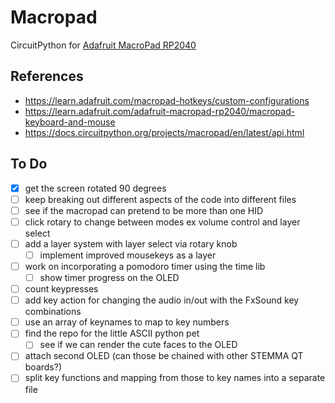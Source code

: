 # Macropad
CircuitPython for [Adafruit MacroPad RP2040](https://www.adafruit.com/product/5128)

## References
- https://learn.adafruit.com/macropad-hotkeys/custom-configurations
- https://learn.adafruit.com/adafruit-macropad-rp2040/macropad-keyboard-and-mouse
- https://docs.circuitpython.org/projects/macropad/en/latest/api.html

## To Do
- [x] get the screen rotated 90 degrees
- [ ] keep breaking out different aspects of the code into different files
- [ ] see if the macropad can pretend to be more than one HID
- [ ] click rotary to change between modes
    ex volume control and layer select
- [ ] add a layer system with layer select via rotary knob
    - [ ] implement improved mousekeys as a layer
- [ ] work on incorporating a pomodoro timer using the time lib
    - [ ] show timer progress on the OLED
- [ ] count keypresses
- [ ] add key action for changing the audio in/out
    with the FxSound key combinations
- [ ] use an array of keynames to map to key numbers
- [ ] find the repo for the little ASCII python pet
    - [ ] see if we can render the cute faces to the OLED
- [ ] attach second OLED (can those be chained with other STEMMA QT boards?)
- [ ] split key functions and mapping from those to key names into a separate file
